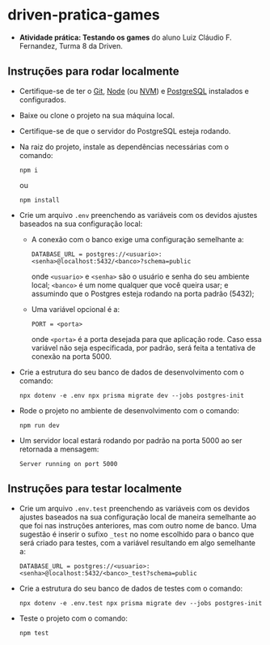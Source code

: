 # driven-pratica-games

* **Atividade prática: Testando os games** do aluno Luiz Cláudio F. Fernandez, Turma 8 da Driven.

## Instruções para rodar localmente

* Certifique-se de ter o [Git](https://git-scm.com/), [Node](https://nodejs.org/en/) (ou [NVM](https://github.com/nvm-sh/nvm)) e [PostgreSQL](https://www.postgresql.org/download/) instalados e configurados.

* Baixe ou clone o projeto na sua máquina local.

* Certifique-se de que o servidor do PostgreSQL esteja rodando.

* Na raiz do projeto, instale as dependências necessárias com o comando:

    ```
    npm i
    ```

    ou

    ```
    npm install
    ```

* Crie um arquivo `.env` preenchendo as variáveis com os devidos ajustes baseados na sua configuração local:

    * A conexão com o banco exige uma configuração semelhante a:

        ```
        DATABASE_URL = postgres://<usuario>:<senha>@localhost:5432/<banco>?schema=public
        ```

        onde `<usuario>` e `<senha>` são o usuário e senha do seu ambiente local; `<banco>` é um nome qualquer que você queira usar; e assumindo que o Postgres esteja rodando na porta padrão (5432);

    * Uma variável opcional é a:

        ```
        PORT = <porta>
        ```

        onde `<porta>` é a porta desejada para que aplicação rode. Caso essa variável não seja especificada, por padrão, será feita a tentativa de conexão na porta 5000.

* Crie a estrutura do seu banco de dados de desenvolvimento com o comando:

    ```
    npx dotenv -e .env npx prisma migrate dev --jobs postgres-init
    ```

* Rode o projeto no ambiente de desenvolvimento com o comando:

    ```
    npm run dev
    ```

* Um servidor local estará rodando por padrão na porta 5000 ao ser retornada a mensagem:

    ```
    Server running on port 5000
    ```

## Instruções para testar localmente

* Crie um arquivo `.env.test` preenchendo as variáveis com os devidos ajustes baseados na sua configuração local de maneira semelhante ao que foi nas instruções anteriores, mas com outro nome de banco. Uma sugestão é inserir o sufixo `_test` no nome escolhido para o banco que será criado para testes, com a variável resultando em algo semelhante a:

    ```
    DATABASE_URL = postgres://<usuario>:<senha>@localhost:5432/<banco>_test?schema=public
    ```

* Crie a estrutura do seu banco de dados de testes com o comando:

    ```
    npx dotenv -e .env.test npx prisma migrate dev --jobs postgres-init
    ```

* Teste o projeto com o comando:

    ```
    npm test
    ```
